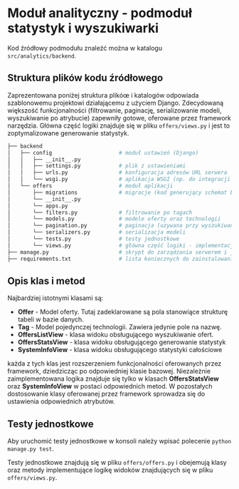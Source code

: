 # Moduł analityczny - podmoduł statystyk i wyszukiwarki

Kod źródłowy podmodułu znaleźć można w katalogu `src/analytics/backend`.

## Struktura plików kodu źródłowego

Zaprezentowana poniżej struktura plikóœ i katalogów odpowiada szablonowemu projektowi działającemu
z użyciem Django. Zdecydowaną większość funkcjonalności (filtrowanie, paginację,
serializowanie modeli, wyszukiwanie po atrybucie) zapewniły gotowe,
oferowane przez framework narzędzia.
Główna część logiki znajduje się w pliku `offers/views.py`
i jest to zoptymalizowane generowanie statystyk.

```bash
├── backend
│   ├── config                     # moduł ustawień (Django)
│   │   ├── __init__.py
│   │   ├── settings.py            # plik z ustawieniami
│   │   ├── urls.py                # konfiguracja adresów URL serwera
│   │   └── wsgi.py                # aplikacja WSGI (np. do integracji z Apache)
│   └── offers                     # moduł aplikacji
│       ├── migrations             # migracje (kod generujący schemat bazy danych na podstawie modeli)
│       └── __init__.py               
│       └── apps.py                
│       └── filters.py             # filtrowanie po tagach  
│       └── models.py              # modele oferty oraz technologii 
│       └── pagination.py          # paginacja (używana przy wyszukiwaniu ofert)   
│       └── serializers.py         # serializacja modeli
│       └── tests.py               # testy jednostkowe
│       └── views.py               # główna część logiki - implementacja interfejsu
├── manage.py                      # skrypt do zarządzania serwerem i jego uruchamiania
├── requirements.txt               # lista koniecznych do zainstalowania zależności
```


## Opis klas i metod

Najbardziej istotnymi klasami są:

- **Offer** - Model oferty. Tutaj zadeklarowane są pola stanowiące strukturę
tabeli w bazie danych.
- **Tag** - Model pojedynczej technologii. Zawiera jedynie pole na nazwę.
- **OffersListView** - klasa widoku obsługującego wyszukiwanie ofert.
- **OffersStatsView** - klasa widoku obsługującego generowanie statystyk
- **SystemInfoView** - klasa widoku obsługującego statystyki całościowe

każda z tych klas jest rozszerzeniem funkcjonalności oferowanych przez framework,
dziedzicząc po odpowiedniej klasie bazowej. Niezależnie zaimplementowana logika
znajduje się tylko w klasach **OffersStatsView** oraz **SystemInfoView**
w postaci odpowiednich metod. W pozostałych dostosowanie klasy oferowanej przez
framework sprowadza się do ustawienia odpowiednich atrybutów.


## Testy jednostkowe

Aby uruchomić testy jednostkowe w konsoli należy wpisać polecenie
`python manage.py test`.

Testy jednostkowe znajdują się w pliku `offers/offers.py` i obejemują klasy oraz metody
implementujące logikę widoków znajdujących się w pliku `offers/views.py`.